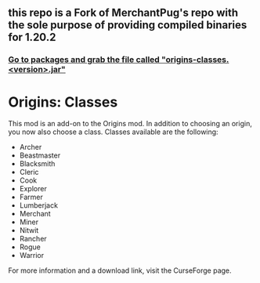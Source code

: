 ## this repo is a Fork of MerchantPug's repo with the sole purpose of providing compiled binaries for 1.20.2 

### [Go to packages and grab the file called "origins-classes.\<version\>.jar"](https://github.com/Git-North?tab=packages&repo_name=origins-classes)
# Origins: Classes

This mod is an add-on to the Origins mod. In addition to choosing an origin, you now also choose a class.
Classes available are the following:

* Archer
* Beastmaster
* Blacksmith
* Cleric
* Cook
* Explorer
* Farmer
* Lumberjack
* Merchant
* Miner
* Nitwit
* Rancher
* Rogue
* Warrior

For more information and a download link, visit the CurseForge page.
